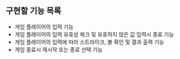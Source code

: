 ## 구현할 기능 목록
- 게임 플레이어의 입력 기능
- 게임 플레이어의 입력 유효성 체크 및 유효하지 않은 값 입력시 종료 기능
- 게임 플레이어의 입력에 따라 스트라이크, 볼 확인 및 결과 출력 기능
- 게임 종료시 재시작 또는 종료 선택 기능